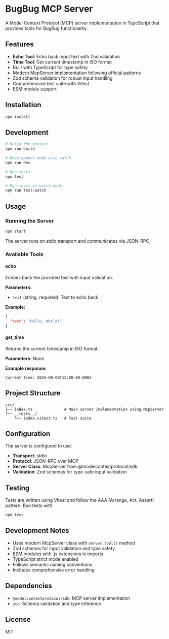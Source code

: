# BugBug MCP Server

A Model Context Protocol (MCP) server implementation in TypeScript that provides tools for BugBug functionality.

## Features

- **Echo Tool**: Echo back input text with Zod validation
- **Time Tool**: Get current timestamp in ISO format
- Built with TypeScript for type safety
- Modern McpServer implementation following official patterns
- Zod schema validation for robust input handling
- Comprehensive test suite with Vitest
- ESM module support

## Installation

```bash
npm install
```

## Development

```bash
# Build the project
npm run build

# Development mode with watch
npm run dev

# Run tests
npm test

# Run tests in watch mode
npm run test:watch
```

## Usage

### Running the Server

```bash
npm start
```

The server runs on stdio transport and communicates via JSON-RPC.

### Available Tools

#### echo
Echoes back the provided text with input validation.

**Parameters:**
- `text` (string, required): Text to echo back

**Example:**
```json
{
  "text": "Hello, World!"
}
```

#### get_time
Returns the current timestamp in ISO format.

**Parameters:** None

**Example response:**
```
Current time: 2025-08-09T12:00:00.000Z
```

## Project Structure

```
src/
├── index.ts              # Main server implementation using McpServer
└── __tests__/
    └── index.vitest.ts   # Test suite
```

## Configuration

The server is configured to use:
- **Transport**: stdio
- **Protocol**: JSON-RPC over MCP
- **Server Class**: McpServer from @modelcontextprotocol/sdk
- **Validation**: Zod schemas for type-safe input validation

## Testing

Tests are written using Vitest and follow the AAA (Arrange, Act, Assert) pattern. Run tests with:

```bash
npm test
```

## Development Notes

- Uses modern McpServer class with `server.tool()` method
- Zod schemas for input validation and type safety
- ESM modules with .js extensions in imports
- TypeScript strict mode enabled
- Follows semantic naming conventions
- Includes comprehensive error handling

## Dependencies

- `@modelcontextprotocol/sdk`: MCP server implementation
- `zod`: Schema validation and type inference

## License

MIT
